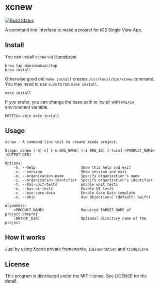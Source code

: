 xcnew
=====

[![Build Status](https://travis-ci.org/manicmaniac/xcnew.svg?branch=master)](https://travis-ci.org/manicmaniac/xcnew)

A command line interface to make a project for iOS Single View App.

Install
-------

You can install `xcnew` via [Homebrew](https://brew.sh).

    brew tap manicmaniac/tap
    brew install

Otherwise good old `make install` creates `/usr/local/bin/xcnew` command.
You may need to use `sudo` to run `make install`.

    make install

If you prefer, you can change the base path to install with `PREFIX` environment variable.

    PREFIX=~/bin make install

Usage
-----

    xcnew - A command line tool to create Xcode project.
    
    Usage: xcnew [-h|-v] [-n ORG_NAME] [-i ORG_ID] [-tuco] <PRODUCT_NAME> [OUTPUT_DIR]
    
    Options:
        -h, --help                     Show this help and exit
        -v, --version                  Show version and exit
        -n, --organization-name        Specify organization's name
        -i, --organization-identifier  Specify organization's identifier
        -t, --has-unit-tests           Enable unit tests
        -u, --has-ui-tests             Enable UI tests
        -c, --use-core-data            Enable Core Data template
        -o, --objc                     Use Objective-C (default: Swift)
    
    Arguments:
        <PRODUCT_NAME>                 Required TARGET_NAME of project.pbxproj
        [OUTPUT_DIR]                   Optional directory name of the project

How it works
------------

Just by using Xcode private frameworks, `IDEFoundation` and `Xcode3Core`.

License
-------

This program is distributed under the MIT license.
See LICENSE for the detail.
